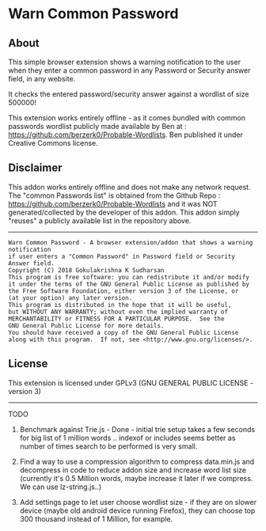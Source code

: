 # Warn Common Password

## About ##

This simple browser extension shows a warning notification to the user when they enter a common password in any Password or Security answer field, in any website.

It checks the entered password/security answer against a wordlist of size 500000! 

This extension works entirely offline - as it comes bundled with common passwords wordlist publicly made available by Ben at : https://github.com/berzerk0/Probable-Wordlists. Ben published it under Creative Commons license.

## Disclaimer ## 

This addon works entirely offline and does not make any network request. The "common Passwords list" is obtained from the Github Repo : https://github.com/berzerk0/Probable-Wordlists and it was NOT generated/collected by the developer of this addon.  This addon simply "reuses" a publicly available list in the repository above.

---

    Warn Common Password - A browser extension/addon that shows a warning notification
    if user enters a "Common Password" in Password field or Security Answer field.
    Copyright (C) 2018 Gokulakrishna K Sudharsan
    This program is free software: you can redistribute it and/or modify
    it under the terms of the GNU General Public License as published by
    the Free Software Foundation, either version 3 of the License, or
    (at your option) any later version.
    This program is distributed in the hope that it will be useful,
    but WITHOUT ANY WARRANTY; without even the implied warranty of
    MERCHANTABILITY or FITNESS FOR A PARTICULAR PURPOSE.  See the
    GNU General Public License for more details.
    You should have received a copy of the GNU General Public License
    along with this program.  If not, see <http://www.gnu.org/licenses/>.


## License ##

This extension is licensed under GPLv3 (GNU GENERAL PUBLIC LICENSE - version 3)

---

TODO

1) Benchmark against Trie.js - Done - initial trie setup takes a few seconds for big list of 1 million words .. indexof or includes seems better as number of times search to be performed is very small.

2) Find a way to use a compression algorithm to compress data.min.js and decompress in code to reduce addon size and increase word list size 
(currently it's 0.5 Million words, maybe increase it later if we compress. We can use lz-string.js..)

3) Add settings page to let user choose wordlist size - if they are on slower device (maybe old android device running Firefox), they can choose top 300 thousand instead of 1 Million, for example.

